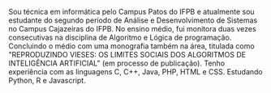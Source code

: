 Sou técnica em informática pelo Campus Patos do IFPB e atualmente sou estudante do segundo período de Análise e Desenvolvimento de Sistemas no Campus Cajazeiras do IFPB. No ensino médio, fui monitora duas vezes consecutivas na disciplina de Algoritmo e Lógica de programação. Concluindo o médio com uma monografia também na área, titulada como "REPRODUZINDO VIESES: OS LIMITES SOCIAIS DOS ALGORITMOS DE INTELIGÊNCIA ARTIFICIAL" (em processo de publicação). Tenho experiência com as linguagens C, C++, Java, PHP, HTML e CSS. Estudando Python, R e Javascript. 
